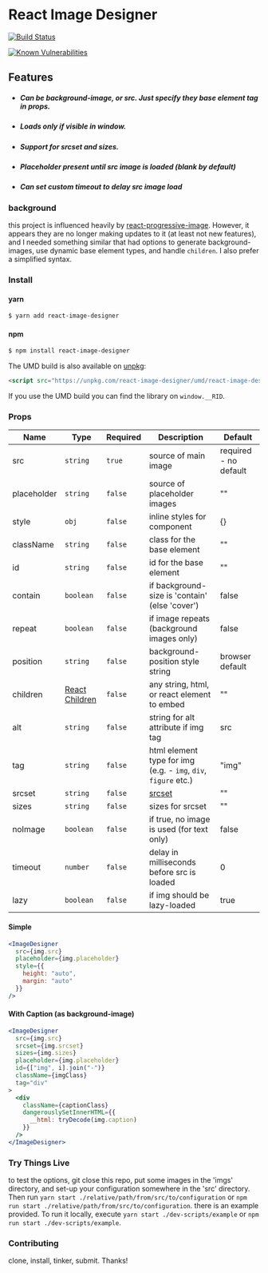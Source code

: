 # React Image Designer

[![Build Status](https://travis-ci.org/LongStoryMedia/react-image-designer.svg?branch=master)](https://travis-ci.org/LongStoryMedia/react-image-designer)

[![Known Vulnerabilities](https://snyk.io//test/github/LongStoryMedia/react-image-designer/badge.svg?targetFile=package.json)](https://snyk.io//test/github/LongStoryMedia/react-image-designer?targetFile=package.json)



## Features

- ##### Can be background-image, or src. Just specify they base element tag in props.
- ##### Loads only if visible in window.
- ##### Support for srcset and sizes.
- ##### Placeholder present until src image is loaded (blank by default)
- ##### Can set custom timeout to delay src image load

### background

this project is influenced heavily by [react-progressive-image](https://www.npmjs.com/package/react-progressive-image). However, it appears they are no longer making updates to it (at least not new features), and I needed something similar that had options to generate background-images, use dynamic base element types, and handle `children`. I also prefer a simplified syntax.

### Install

#### yarn
```sh
$ yarn add react-image-designer
```

#### npm
```sh
$ npm install react-image-designer
```

The UMD build is also available on [unpkg](https://unpkg.com):

```html
<script src="https://unpkg.com/react-image-designer/umd/react-image-designer.min.js"></script>
```

If you use the UMD build you can find the library on `window.__RID`.

### Props

| Name | Type | Required | Description | Default |
| -- | -- | -- | -- | -- |
| src | `string` | `true`   | source of main image | required - no default |
| placeholder | `string` | `false`  | source of placeholder images | "" |
| style | `obj` | `false`  | inline styles for component | {} |
| className | `string` | `false`  | class for the base element | "" |
| id | `string` | `false`  | id for the base element | "" |
| contain | `boolean` | `false`  | if background-size is 'contain' (else 'cover') | false |
| repeat | `boolean` | `false`  | if image repeats (background images only) | false |
| position | `string` | `false`  | background-position style string | browser default |
| children | [React Children](https://reactjs.org/docs/react-api.html#reactchildren) | `false`  | any string, html, or react element to embed | "" |
| alt | `string` | `false`  | string for alt attribute if img tag | src |
| tag | `string` | `false`  | html element type for img (e.g. - `img`, `div`, `figure` etc.) | "img" |
| srcset | `string` | `false`  | [srcset](https://developer.mozilla.org/en-US/docs/Web/HTML/Element/img#attr-srcset) | "" |
| sizes | `string` | `false`  | sizes for srcset | "" |
| noImage | `boolean` | `false`  | if true, no image is used (for text only) | false |
| timeout | `number` | `false`  | delay in milliseconds before src is loaded | 0 |
| lazy | `boolean` | `false`  | if img should be lazy-loaded | true |

#### Simple

```jsx
<ImageDesigner
  src={img.src}
  placeholder={img.placeholder}
  style={{
    height: "auto",
    margin: "auto"
  }}
/>
```

#### With Caption (as background-image)

```jsx
<ImageDesigner
  src={img.src}
  srcset={img.srcset}
  sizes={img.sizes}
  placeholder={img.placeholder}
  id={["img", i].join("-")}
  className={imgClass}
  tag="div"
>
  <div
    className={captionClass}
    dangerouslySetInnerHTML={{
      __html: tryDecode(img.caption)
    }}
  />
</ImageDesigner>
```

### Try Things Live
to test the options, git close this repo, put some images in the 'imgs' directory, and set-up your configuration somewhere in the 'src' directory. Then run ``yarn start ./relative/path/from/src/to/configuration`` or ``npm run start ./relative/path/from/src/to/configuration``. there is an example provided. To run it locally, execute ``yarn start ./dev-scripts/example`` or ``npm run start ./dev-scripts/example``.

### Contributing
clone, install, tinker, submit. Thanks!
